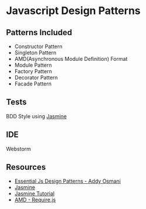 # Javascript Design Patterns

## Patterns Included

* Constructor Pattern
* Singleton Pattern
* AMD(Asynchronous Module Definition) Format
* Module Pattern
* Factory Pattern
* Decorator Pattern
* Facade Pattern



## Tests
BDD Style using [Jasmine](http://pivotal.github.io/jasmine/)

## IDE
Webstorm 

## Resources
* [Essential Js Design Patterns - Addy Osmani](http://addyosmani.com/resources/essentialjsdesignpatterns/book/)
* [Jasmine](http://pivotal.github.io/jasmine/)
* [Jasmine Tutorial](http://code.tutsplus.com/tutorials/testing-your-javascript-with-jasmine--net-21229)
* [AMD - Require.js](http://requirejs.org/)

